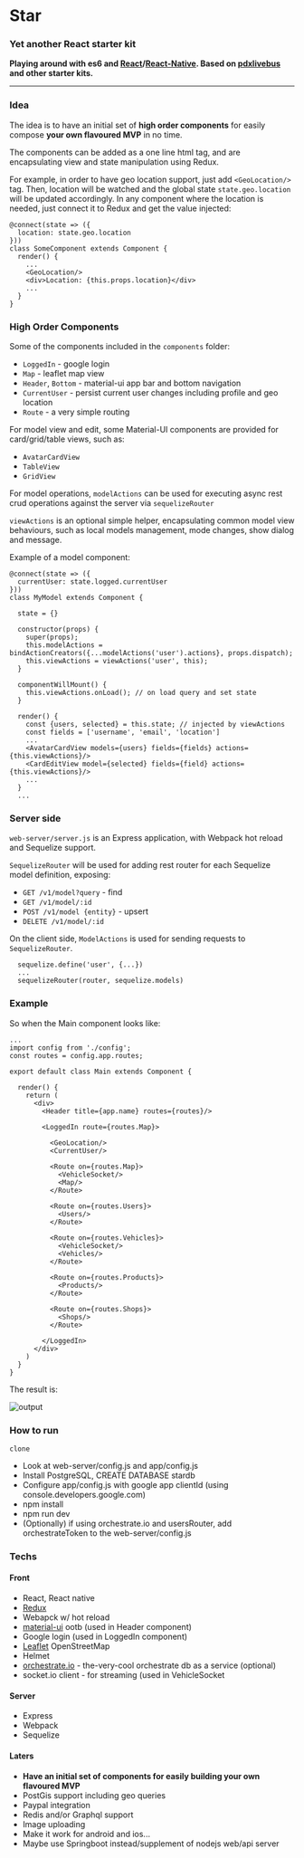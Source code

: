 
# Star
### Yet another React starter kit

**Playing around with es6 and [React](https://facebook.github.io/react/)/[React-Native](https://facebook.github.io/react-native/). Based on [pdxlivebus](https://github.com/browniefed/pdxlivebus) and other starter kits.**

----

### Idea

The idea is to have an initial set of **high order components** 
for easily compose **your own flavoured MVP** in no time. 

The components can be added as a one line html tag, and are encapsulating view and state manipulation using Redux.

For example, in order to have geo location support, just add `<GeoLocation/>` tag.
Then, location will be watched and the global state `state.geo.location` will be updated accordingly.
In any component where the location is needed, just connect it to Redux and get the value injected:
```
@connect(state => ({
  location: state.geo.location
}))
class SomeComponent extends Component {
  render() {
    ...
    <GeoLocation/>
    <div>Location: {this.props.location}</div>
    ...
  }
}
```

### High Order Components

Some of the components included in the `components` folder:
- `LoggedIn` - google login 
- `Map` - leaflet map view
- `Header`, `Bottom` - material-ui app bar and bottom navigation
- `CurrentUser` - persist current user changes including profile and geo location
- `Route` - a very simple routing

For model view and edit, some Material-UI components are provided for card/grid/table views, such as:
- `AvatarCardView`
- `TableView`
- `GridView`

For model operations, `modelActions` can be used for executing 
async rest crud operations against the server via `sequelizeRouter` 

`viewActions` is an optional simple helper, encapsulating common model view behaviours, 
such as local models management, mode changes, show dialog and message.

Example of a model component:
```
@connect(state => ({
  currentUser: state.logged.currentUser
})) 
class MyModel extends Component {

  state = {}
  
  constructor(props) {
    super(props);
    this.modelActions = bindActionCreators({...modelActions('user').actions}, props.dispatch);
    this.viewActions = viewActions('user', this);
  }

  componentWillMount() {
    this.viewActions.onLoad(); // on load query and set state
  }
  
  render() {
    const {users, selected} = this.state; // injected by viewActions
    const fields = ['username', 'email', 'location']
    ...
    <AvatarCardView models={users} fields={fields} actions={this.viewActions}/>
    <CardEditView model={selected} fields={field} actions={this.viewActions}/>
    ...
  }
  ...
```

### Server side 
`web-server/server.js` is an Express application, with Webpack hot reload and Sequelize support.

`SequelizeRouter` will be used for adding rest router for each Sequelize model definition, exposing: 
 - `GET /v1/model?query` - find
 - `GET /v1/model/:id`
 - `POST /v1/model {entity}` - upsert 
 - `DELETE /v1/model/:id`
 
On the client side, `ModelActions` is used for sending requests to `SequelizeRouter`.

```
  sequelize.define('user', {...})
  ...
  sequelizeRouter(router, sequelize.models)
```

### Example
So when the Main component looks like:

```
...
import config from './config';
const routes = config.app.routes;

export default class Main extends Component {

  render() {
    return (
      <div>
        <Header title={app.name} routes={routes}/>

        <LoggedIn route={routes.Map}>

          <GeoLocation/>
          <CurrentUser/>

          <Route on={routes.Map}>
            <VehicleSocket/>
            <Map/>
          </Route>

          <Route on={routes.Users}>
            <Users/>
          </Route>

          <Route on={routes.Vehicles}>
            <VehicleSocket/>
            <Vehicles/>
          </Route>

          <Route on={routes.Products}>
            <Products/>
          </Route>

          <Route on={routes.Shops}>
            <Shops/> 
          </Route>

        </LoggedIn>
      </div>
    )
  }
}
```

The result is:

![output](https://cloud.githubusercontent.com/assets/2588829/15898744/123aae8e-2da2-11e6-8b0e-b2af6f9397e7.gif)

### How to run
`clone `
- Look at web-server/config.js and app/config.js
- Install PostgreSQL, CREATE DATABASE stardb
- Configure app/config.js with google app clientId (using console.developers.google.com)
- npm install
- npm run dev
- (Optionally) if using orchestrate.io and usersRouter, add orchestrateToken to the web-server/config.js

### Techs

#### Front
- React, React native
- [Redux](https://github.com/reactjs/redux)
- Webapck w/ hot reload
- [material-ui](material-ui.com) ootb (used in Header component)
- Google login (used in LoggedIn component)
- [Leaflet](http://leafletjs.com/) OpenStreetMap
- Helmet
- [orchestrate.io](orchestrate.io) - the-very-cool orchestrate db as a service (optional)
- socket.io client - for streaming (used in VehicleSocket

#### Server
- Express
- Webpack
- Sequelize


#### Laters
- **Have an initial set of components for easily building your own flavoured MVP**
- PostGis support including geo queries
- Paypal integration
- Redis and/or Graphql support
- Image uploading
- Make it work for android and ios...
- Maybe use Springboot instead/supplement of nodejs web/api server
